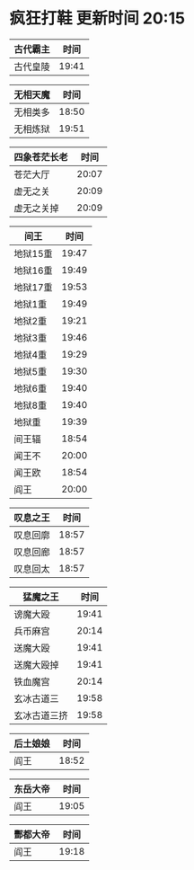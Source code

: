 # 疯狂打鞋 更新时间 20:15

| 古代霸主   | 时间    |
|--------|-------|
| 古代皇陵 | 19:41 |

| 无相天魔   | 时间    |
|--------|-------|
| 无相类多 | 18:50 |
| 无相炼狱 | 19:51 |

| 四象苍茫长老   | 时间    |
|--------|-------|
| 苍茫大厅 | 20:07 |
| 虚无之关 | 20:09 |
| 虚无之关掉 | 20:09 |

| 间王   | 时间    |
|--------|-------|
| 地狱15重 | 19:47 |
| 地狱16重 | 19:49 |
| 地狱17重 | 19:53 |
| 地狱1重 | 19:49 |
| 地狱2重 | 19:21 |
| 地狱3重 | 19:46 |
| 地狱4重 | 19:29 |
| 地狱5重 | 19:30 |
| 地狱6重 | 19:40 |
| 地狱8重 | 19:40 |
| 地狱重 | 19:39 |
| 间王辐 | 18:54 |
| 闻王不 | 20:00 |
| 闻王欧 | 18:54 |
| 阎王 | 20:00 |

| 叹息之王   | 时间    |
|--------|-------|
| 叹息回廓 | 18:57 |
| 叹息回廊 | 18:57 |
| 叹息回太 | 18:57 |

| 猛魔之王   | 时间    |
|--------|-------|
| 谤魔大殴 | 19:41 |
| 兵币麻宫 | 20:14 |
| 送魔大殴 | 19:41 |
| 送魔大殴掉 | 19:41 |
| 铁血魔宫 | 20:14 |
| 玄冰古道三 | 19:58 |
| 玄冰古道三挤 | 19:58 |

| 后土娘娘   | 时间    |
|--------|-------|
| 阎王 | 18:52 |

| 东岳大帝   | 时间    |
|--------|-------|
| 阎王 | 19:05 |

| 酆都大帝   | 时间    |
|--------|-------|
| 阎王 | 19:18 |